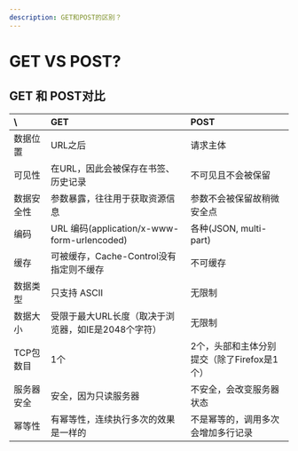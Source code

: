 ```yaml
---
description: GET和POST的区别？
---
```


# GET VS POST?

## GET 和 POST对比

| \ | GET | POST |
| :--- | :--- | :--- |
| 数据位置 | URL之后 | 请求主体 |
| 可见性 | 在URL，因此会被保存在书签、历史记录 | 不可见且不会被保留 |
| 数据安全性 | 参数暴露，往往用于获取资源信息 | 参数不会被保留故稍微安全点 |
| 编码 | URL 编码\(application/x-www-form-urlencoded\) | 各种\(JSON, multi-part\) |
| 缓存 | 可被缓存，Cache-Control没有指定则不缓存 | 不可缓存 |
| 数据类型 | 只支持 ASCII | 无限制 |
| 数据大小 | 受限于最大URL长度（取决于浏览器，如IE是2048个字符） | 无限制 |
| TCP包数目 | 1个 | 2个，头部和主体分别提交（除了Firefox是1个） |
| 服务器安全 | 安全，因为只读服务器 | 不安全，会改变服务器状态 |
| 幂等性 | 有幂等性，连续执行多次的效果是一样的 | 不是幂等的，调用多次会增加多行记录 |



